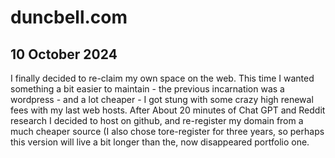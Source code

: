 # duncbell.com
## 10 October 2024
I finally decided to re-claim my own space on the web. This time I wanted something a bit easier to maintain - the previous incarnation was a wordpress - and a lot cheaper - I got stung with some crazy high renewal fees with my last web hosts. After About 20 minutes of Chat GPT and Reddit research I decided to host on github, and re-register my domain from a much cheaper source (I also chose tore-register for three years, so perhaps this version will live a bit longer than the, now disappeared portfolio one. 
